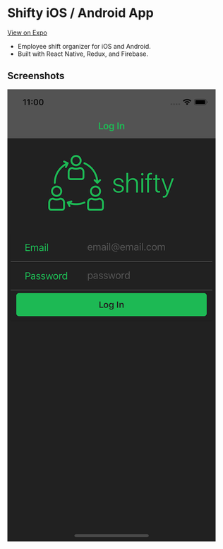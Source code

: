 # Shifty iOS / Android App
[View on Expo](https://expo.io/@huntershinn/shifty-app-expo)
* Employee shift organizer for iOS and Android. 
* Built with React Native, Redux, and Firebase.
## Screenshots
![log in page](/screenshots/log-in-page.png "Log In Page")